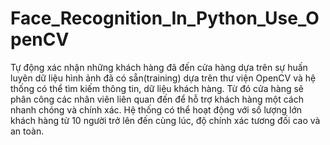 # Face_Recognition_In_Python_Use_OpenCV
Tự động xác nhận những khách hàng đã đến cửa hàng dựa trên sự huấn luyên dữ liệu hình ảnh đã có sẵn(training) dựa trên thư viện OpenCV và hệ thống có thể tìm kiếm thông tin, dữ liệu khách hàng. Từ đó cửa hàng sẽ phân công các nhân viên liên quan đến để hỗ trợ khách hàng một cách nhanh chóng và chính xác.  Hệ thống có thể hoạt động với số lượng lớn khách hàng từ 10 người trở lên đến cùng lúc, độ chính xác tương đối cao và an toàn.
